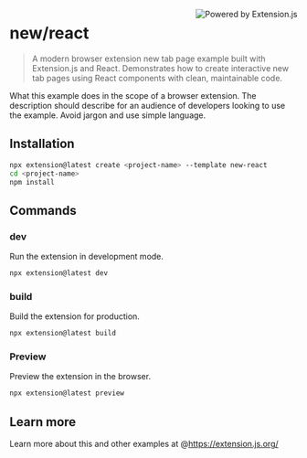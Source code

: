 <a href="https://extension.js.org" target="_blank"><img src="https://img.shields.io/badge/Powered%20by%20%7C%20Extension.js-0971fe" alt="Powered by Extension.js" align="right" /></a>

# new/react

> A modern browser extension new tab page example built with Extension.js and React. Demonstrates how to create interactive new tab pages using React components with clean, maintainable code.

What this example does in the scope of a browser extension. The description should
describe for an audience of developers looking to use the example. Avoid jargon and
use simple language.

## Installation

```bash
npx extension@latest create <project-name> --template new-react
cd <project-name>
npm install
```

## Commands

### dev

Run the extension in development mode.

```bash
npx extension@latest dev
```

### build

Build the extension for production.

```bash
npx extension@latest build
```

### Preview

Preview the extension in the browser.

```bash
npx extension@latest preview
```

## Learn more

Learn more about this and other examples at @https://extension.js.org/
